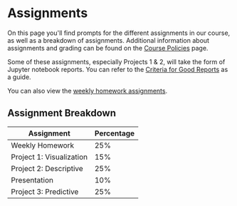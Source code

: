 # Assignments

On this page you'll find prompts for the different assignments in our course, as well as a breakdown of assignments. Additional information about assignments and grading can be found on the [Course Policies](../course-info/course-policies.md) page.

Some of these assignments, especially Projects 1 & 2, will take the form of Jupyter notebook reports. You can refer to the [Criteria for Good Reports](../resources/criteria.md) as a guide.

You can also view the [weekly homework assignments](../homework/homework.md).

## Assignment Breakdown

Assignment|Percentage
---|--
Weekly Homework|25%
Project 1: Visualization|15%
Project 2: Descriptive|25%
Presentation|10%
Project 3: Predictive|25%

```{tableofcontents}
```